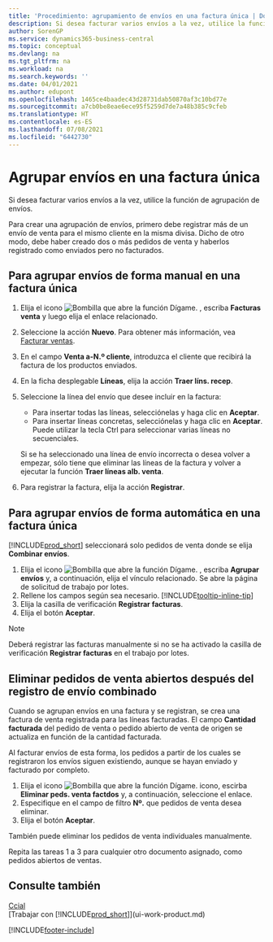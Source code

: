 ```yaml
---
title: 'Procedimiento: agrupamiento de envíos en una factura única | Documentos de Microsoft'
description: Si desea facturar varios envíos a la vez, utilice la función de agrupación de envíos.
author: SorenGP
ms.service: dynamics365-business-central
ms.topic: conceptual
ms.devlang: na
ms.tgt_pltfrm: na
ms.workload: na
ms.search.keywords: ''
ms.date: 04/01/2021
ms.author: edupont
ms.openlocfilehash: 1465ce4baadec43d28731dab50870af3c10bd77e
ms.sourcegitcommit: a7cb0be8eae6ece95f5259d7de7a48b385c9cfeb
ms.translationtype: HT
ms.contentlocale: es-ES
ms.lasthandoff: 07/08/2021
ms.locfileid: "6442730"
---
```

# <a name="combine-shipments-on-a-single-invoice"></a>Agrupar envíos en una factura única
Si desea facturar varios envíos a la vez, utilice la función de agrupación de envíos.  

Para crear una agrupación de envíos, primero debe registrar más de un envío de venta para el mismo cliente en la misma divisa. Dicho de otro modo, debe haber creado dos o más pedidos de venta y haberlos registrado como enviados pero no facturados. 

## <a name="to-manually-combine-shipments-on-a-single-invoice"></a>Para agrupar envíos de forma manual en una factura única  
1. Elija el icono ![Bombilla que abre la función Dígame.](media/ui-search/search_small.png "Dígame qué desea hacer") , escriba **Facturas venta** y luego elija el enlace relacionado.  
2. Seleccione la acción **Nuevo**. Para obtener más información, vea [Facturar ventas](sales-how-invoice-sales.md).
3. En el campo **Venta a-N.º cliente**, introduzca el cliente que recibirá la factura de los productos enviados.  
4. En la ficha desplegable **Líneas**, elija la acción **Traer líns. recep**.  
5. Seleccione la línea del envío que desee incluir en la factura:  

    - Para insertar todas las líneas, selecciónelas y haga clic en **Aceptar**.  
    - Para insertar líneas concretas, selecciónelas y haga clic en **Aceptar**. Puede utilizar la tecla Ctrl para seleccionar varias líneas no secuenciales.  

    Si se ha seleccionado una línea de envío incorrecta o desea volver a empezar, sólo tiene que eliminar las líneas de la factura y volver a ejecutar la función **Traer líneas alb. venta**.  
7. Para registrar la factura, elija la acción **Registrar**.  

## <a name="to-automatically-combine-shipments-on-a-single-invoice"></a>Para agrupar envíos de forma automática en una factura única  
[!INCLUDE[prod_short](includes/prod_short.md)] seleccionará solo pedidos de venta donde se elija **Combinar envíos**. 

1. Elija el icono ![Bombilla que abre la función Dígame.](media/ui-search/search_small.png "Dígame qué desea hacer") , escriba **Agrupar envíos** y, a continuación, elija el vínculo relacionado. Se abre la página de solicitud de trabajo por lotes.  
2. Rellene los campos según sea necesario. [!INCLUDE[tooltip-inline-tip](includes/tooltip-inline-tip_md.md)]
3. Elija la casilla de verificación **Registrar facturas**.  
4. Elija el botón **Aceptar**.  

> [!NOTE]  
>  Deberá registrar las facturas manualmente si no se ha activado la casilla de verificación **Registrar facturas** en el trabajo por lotes.  

## <a name="to-remove-open-sales-orders-after-combined-shipment-posting"></a>Eliminar pedidos de venta abiertos después del registro de envío combinado 
Cuando se agrupan envíos en una factura y se registran, se crea una factura de venta registrada para las líneas facturadas. El campo **Cantidad facturada** del pedido de venta o pedido abierto de venta de origen se actualiza en función de la cantidad facturada.  

Al facturar envíos de esta forma, los pedidos a partir de los cuales se registraron los envíos siguen existiendo, aunque se hayan enviado y facturado por completo.   

1. Elija el icono ![Bombilla que abre la función Dígame.](media/ui-search/search_small.png "Dígame qué desea hacer") icono, escirba **Eliminar peds. venta factdos** y, a continuación, seleccione el enlace.  
2. Especifique en el campo de filtro **Nº.** que pedidos de venta desea eliminar.  
3. Elija el botón **Aceptar**.  

También puede eliminar los pedidos de venta individuales manualmente.  

Repita las tareas 1 a 3 para cualquier otro documento asignado, como pedidos abiertos de ventas.

## <a name="see-also"></a>Consulte también  
[Ccial](sales-manage-sales.md)  
[Trabajar con [!INCLUDE[prod_short](includes/prod_short.md)]](ui-work-product.md)


[!INCLUDE[footer-include](includes/footer-banner.md)]